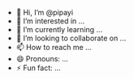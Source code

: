 - 👋 Hi, I’m @pipayi
- 👀 I’m interested in ...
- 🌱 I’m currently learning ...
- 💞️ I’m looking to collaborate on ...
- 📫 How to reach me ...
- 😄 Pronouns: ...
- ⚡ Fun fact: ...

<!---
pipayi/pipayi is a ✨ special ✨ repository because its `README.md` (this file) appears on your GitHub profile.
You can click the Preview link to take a look at your changes.
--->

